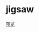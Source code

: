 # jigsaw
[预览](https://shiyangzhaoa.github.io/jigsaw/index.html?path=/story/wrapper--with-container)
